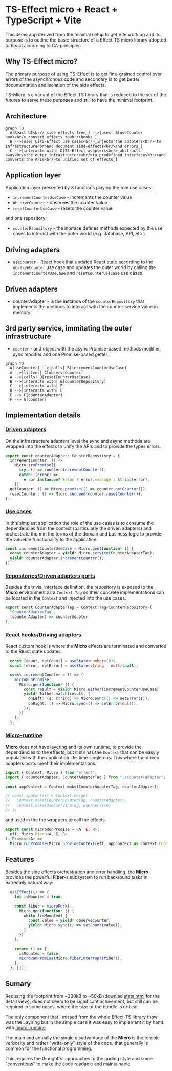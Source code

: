 # TS-Effect micro + React + TypeScript + Vite

This demo app derived from the minimal setup to get Vite working and its purpose is to outline the basic structure of a Effect-TS micro library adopted to React according to
CA-principles.

## Why TS-Effect micro?

The primary purpose of using TS-Effect is to get fine-grained control over errors of the asynchronous code and secondary is to get better documentation and isolation of the side effects.

TS-Micro is a variant of the Effect-TS library that is reduced to the set of the futures to serve these purposes and still to have the minimal footprint.

## Architecture

```mermaid
graph TD
  A[React UI<br/>_side effects free_] -->|uses| B[useCounter hook<br/>_convert effects to<br/>hooks_]
  B -->|use| C[TS-Effect use cases<br/>_injects the adapters<br/> to infrastructure<br>and document side-effects<br/>and errors_]
  C -->|interacts with| D[TS-Effect adapters<br/>_abstracts away<br/>the outer infrastructure<br/>to predefined interfaces<br/>and converts the APIs<br/>to unified set of effects_]

```

## Application layer

Application layer presented by 3 functions playing the role use cases:

- `incrementCounterUseCase` - increments the counter value
- `observeCounter` - observes the counter value
- `resetCounterUseCase` - resets the counter value

and one repository:
- `counterRepository` - the inteface defines methods expected by the use cases to interact with the outer world (e.g. database, API, etc.)

## Driving adapters
- `useCounter` - React hook that updated React state according to the `observeCounter` use case and updates the outer world by calling the `incrementCounterUseCase` and `resetCounterUseCase` use cases.

##  Driven adapters
- counterAdapter - is the instance of the `counterRepository` that implements the methods to interact with the counter service value in memory.

## 3rd party service, immitating the outer infrastructure
 - `counter` - and object with the async  Promise-based methods modifier, sync modifier and one Promise-based getter.

```mermaid
graph TD
  A[useCounter] -->|calls| B[incrementCounterUseCase]
  A -->|listens| C[observeCounter]
  A -->|calls| D[resetCounterUseCase]
  B -->|interacts with| E[counterRepository]
  C -->|interacts with| E
  D -->|interacts with| E
  E --> F[counterAdapter]
  F --> G[counter]
```

## Implementation details
### [Driven adapters](src/infra/counter-adapter.ts)

On the infrastructure adapters level the sync and async methods are wrapped into the effects to unify the APIs and to provide the types errors.


```typescript
export const counterAdapter: CounterRepository = {
  incrementCounter: () =>
    Micro.tryPromise({
      try: () => counter.incrementCounter(),
      catch: (error) =>
        error instanceof Error ? error.message : String(error),
    }),
  getCounter: () => Micro.promise(() => counter.getCounter()),
  resetCounter: () => Micro.succeed(counter.resetCounter()),
};
```

### [Use cases](src/application)
In this simplest application the role of the use cases is to consume the dependencies from the context (particularly the driven adapters) and orchestrate them in the terms of the domain and business logic to provide the valueble functionality to the application.

```typescript
const incrementCounterUseCase = Micro.gen(function* () {
  const counterAdapter = yield* Micro.service(CounterAdapterTag);
  yield* counterAdapter.incrementCounter();
})
```
### [Repositories/Driven adapters ports](src/application/repo/counter-repos.ts)
Besides the trivial interface definition, the repository is exposed to the **Micro** environment as a `Context.Tag` so their concrete implementations can be located in the `Context` and injected into the use cases.

```typescript
export const CounterAdapterTag = Context.Tag<CounterRepository>(
  "CounterAdapterTag",
  (counterAdapter) => counterAdapter
);
```

### [React hooks/Driving adapters](src/application/useCounter.ts)
React custom hook is where the **Micro** effects are terminated and converted to the React state updates. 

```typescript
  const [count, setCount] = useState<number>(0);
  const [error, setError] = useState<string | null>(null);

  const incrementCounter = () => {
    microRunPromise(
      Micro.gen(function* () {
        const result = yield* Micro.either(incrementCounterUseCase)
        yield* Either.match(result, {
          onLeft: (s: string) => Micro.sync(() => setError(s)),
          onRight: () => Micro.sync(() => setError(null)),
        });
      })
    );
  };
```


### [Micro-runtime](src/infra/micro-runtime.ts) 
**Micro** does not have layering and its own runtime, to provide the dependencies to the effects, but it stil has the `Context` that can be easyly populated with the application life-time singletons. This where the driven adapters ports meet their implementations.

```typescript
import { Context, Micro } from "effect";
import { counterAdapter, CounterAdapterTag } from "./counter-adapter";

const appContext = Context.make(CounterAdapterTag, counterAdapter);

// const appContext = Context.merge(
//   Context.make(CounterAdapterTag, counterAdapter),
//   Context.make(UserServiceTag, userService)
// );
```
and used in the the wrappers to call the effects
```typescript
export const microRunPromise = <A, E, R>(
  eff: Micro.Micro<A, E, R>
): Promise<A> =>
  Micro.runPromise(Micro.provideContext(eff, appContext as Context.Context<R>));
```

## Features
Besides the side effects orchestration and error handling, the **Micro** provides the powerful **Fiber**-s subsystem to run backround tasks in extremely natural way:

```typescript
  useEffect(() => {
    let isMounted = true;

    const fiber = microFork(
      Micro.gen(function* () {
        while (isMounted) {
          const value = yield* observeCounter;
          yield* Micro.sync(() => setCount(value));
        }
      })
    );

    return () => {
      isMounted = false;
      microRunPromise(Micro.fiberInterrupt(fiber));
    };
  }, []);
```

## Sumary

Redusing the footprint from ~300kB to ~50kB (downlad [stats.html](stats.html) for the detail view), does not seem to be significant achivement, but still can be required in some cases, where the size of the bundle is critical.

The only component that I missed from the whole Effect-TS library thow was the Layiring but in the simple case it was easy to implement it by hand with [micro-runtime](src/infra/micro-runtime.ts).

The main and actually the single disadvantage of the **Micro** is the terrible verbosity and rather "write-only" style of the code, that generally is common for the functional programming. 

This requires the thoughtful approaches to the coding style and some "conventions" to make the code readable and maintainable.
